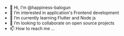 - 👋 Hi, I’m @happiness-balogun
- 👀 I’m interested in application's Frontend development
- 🌱 I’m currently learning Flutter and Node js
- 💞️ I’m looking to collaborate on open source projects
- 📫 How to reach me ...

<!---
happiness-balogun/happiness-balogun is a ✨ special ✨ repository because its `README.md` (this file) appears on your GitHub profile.
You can click the Preview link to take a look at your changes.
--->
